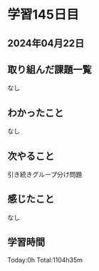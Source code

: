 # 学習145日目
## 2024年04月22日
## 取り組んだ課題一覧
なし
## わかったこと
なし
## 次やること
引き続きグループ分け問題
## 感じたこと
なし
## 学習時間
Today:0h Total:1104h35m
